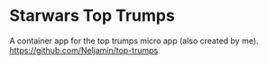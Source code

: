 # Starwars Top Trumps

A container app for the top trumps micro app (also created by me).
https://github.com/Neljamin/top-trumps
